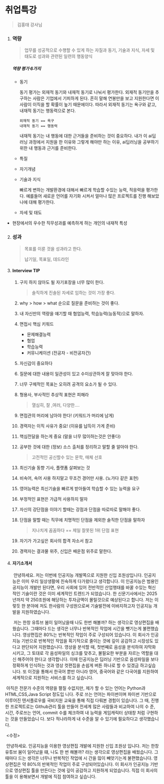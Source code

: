 # 취업특강

> 김홍태 강사님



1. ### 역량

   > 업무를 성공적으로 수행할 수 있게 하는 자질과 동기, 기술과 지식, 자세 및 태도로 성과와 관련된 일련의 행동양식

   ##### 역량 평가 6가지

   - 동기

     동기 평가는 외재적 동기와 내재적 동기로 나눠서 평가한다. 외재적 동기만을 추구하는 사람은 기업에서 기피하게 된다. 흔히 말해 연봉만을 보고 지원한다면 이 사람이 이직을 할 확률이 높기 때문에이다.  따라서 외재적 동기는 욕구와 같고, 내재적 동기는 행동력으로 본다. 

     ```
     외재적 동기 == 욕구 
     내재적 동기 == 행동력
     ```

     내재적 동기는 내 행동에 대한 근거들을 준비하는 것이 중요하다. 내가 이 ai딥러닝 과정에서 지원을 한 이유와 그렇게 해야만 하는 이유, ai딥러닝을 공부하기 위한 내 행동과 근거를 준비한다.

   - 특질

   - 자기개념

   - 기술과 지식

     빠르게 변하는 개발환경에 대해서 빠르게 학습할 수있는 능력, 적응력을 평가한다. 예를들어 새로운 언어를 자기화 시켜서 얼마나 많은 프로젝트를 진행 해보았나에 대해 평가한다. 

   - 자세 및 태도 

     

   

- 현장에서의 우수한 직무성과를 예측하게 하는 개인의 내재적 특성





 2. ### 성과

    > 목표를 이룬 것을 성과라고 한다.
    >
    > 납기일, 목표일, 데드라인

    

3. #### Interview TIP

   1. 구지 하지 않아도 될 자기포장을 너무 많이 한다. 

      > 솔직하게 진솔된 자세로 임하는 것이 가장 좋다.

      

   2. why > how > what 순으로 질문을 준비하는 것이 좋다.

   3. 내 자신만의 역량을 얘기할 때 협업능력, 학습능력(능동적)으로 말하자.

   4. 면접시 핵심 키워드

      - 문제해결능력
      - 협업
      - 학습능력
      - 커뮤니케이션 (전공자 - 비전공자간)

   5. 자신감이 중요하다 

   6. 질문에 대한 내용이 일관성이 있고 수미상관하게 잘 맞아야 한다.

   7. 너무 구체적인 목표는 오히려 공격의 요소가 될 수 있다.

   8. 형용사, 부사적인 추상적 표현은 피해라 

      > 열심히, 잘 ,여러, 다양한....

   9. 면접관의 머리에 남아야 한다! (키워드가 머리에 남게)

   10. 경력자는 이직 사유가 중요! (이유를 납득이 가게 준비)

   11. 핵심전달을 하는게 중요 (말을 너무 많이하는것은 안좋다)

   12. 공부한 것에 대한 (정보)  소스 출처를 정리하고 말할 줄 알아야 한다. 

       >  고전적인 공신할수 있는 문학, 매체 선호

   13. 최신기술 동향 기사, 플랫폼 살펴보는 것

   14. 비속어, 속어 사용 하지말고 무조건 경어만 사용. (노가다 같은 표현)

   15. 영어능력은 최신기술을 빠르게 받아들여 학습할 수 있는 능력을 요구

   16. 부정적인 표현은 가급적 사용하지 말자

   17. 자신의 강단점을 이야기 할때는 강점과 단점을 따로따로 말해야 좋다. 

   18. 단점을 말할 때는 직무에 치명적인 단점을 제외한 솔직한 단점을 말하자

       > 지나치게 꼼꼼하다 == 제일 잘못된 1위 단점 표현

   19. 자기가 가고싶은 회사의 합격 자소서 참고

   20. 경력자는 결과물 위주, 신입은 배운점 위주로 말한다.

       



4. #### 자기소개서

   ​	안녕하세요. 저는 이번에 인공지능 개발쪽으로 지원한 신입 조원상입니다. 인공지능은 이미 우리 일상생활에 친숙하게 다가왔다고 생각합니다. 이 인공지능은 범용인공지능이 개발만 된다면, 우리 사회에 있어 전반적인 산업행태를 바꿀 수있는 혁신적인 기술이란 것은 이미 세계적인 트렌드가 되었습니다. 한 신문기사에서는 2025년까지 약 250조원에 해당하는 투자금액이 몰릴것으로 예상된다고 합니다. 저는 이렇듯 한 분야에 저도 한사람의 구성원으로써 기술발전에 이바지하고자 인공지능 개발을 지원하였습니다. 

   

   ​	저는 한창 유튜브 붐이 일어났을때 나도 한번 해볼까? 하는 생각으로 영상편집을 배웠습니다. 그때마다 드는 생각은 너무나 반복적인 작업에 시간을 뺏기는게 불편했습니다. 영상편집은 80%는 반복적인 작업이 주로 구성되어 있습니다. 이 회사가 인공지능 기반으로 반복적인 작업을 획기적으로 줄이는 것에 깊이 공감하고 시장성도 있다고 판단되어 지원했습니다. 영상을 분석할 때, 첫번째로 음성을 분석하여 자막화 시키고, 그 토대로 각 음성파일의 싱크를 맞추고, 불필요한 부분을 자르는 역할을 대신 해주어야 한다고 생각합니다. 이때 인공지능은 딥러닝 기반으로 음성파일을 보다 정확하게 인식하는 것과 영상 컷편집을 손쉽게 버튼 하나로 할 수 있겠금 하고싶습니다. 또 이것을 통해서 한국어 뿐만 아니라 영어, 중국어와 같은 다국어를 지원하여 세계적으로 지원하는 서비스를 하고 싶습니다. 



​	 	아직은 전문가 수준의 역량을 펼칠 수없지만, 제가 할 수 있는 언어는 Python과 HTML,CSS,Java Script 정도입	니다. 주로 쓰는 언어는 파이썬이며 파이썬 기반으로 이루어진 텐서플로우를 국비지원 교육을 통해 직접 다뤄본 	경험이 있습니다. 그 때, 진행한 프로젝트로는 Github관리 툴을 만들어 전세계 많은 사람들과 비교하여 나의 수	준, 시간,  주로쓰는 언어, commit 수를 체크하여 내 능력을 게임캐릭터 상태창 처럼 구현하는 것을 만들었습니	다. 보다 적나라하게 내 수준을 알 수 있기에 필요하다고 생각했습니다. 



​	<수정>

​		안녕하세요. 인공지능을 이용한 영상편집 개발에 지원한 신입 조원상 입니다. 저는 한창 유튜브 붐이 일어났을 	떄, 나도 한 번 해볼까? 라는 생각으로 영상편집을 배웠습니다. 그때마다 드는 생각은 너무나 반복적인 작업에 시	간을 많이 빼앗기는게 불편했습니다. 영상편집은 약 80%의 반복적인 작업이 주로 구성되어있습니다. 이 회사가 	인공지능 기반으로 영상편집 툴을 만든다는 것에 깊이 공감하고 지원하게 되었습니다.  직접 이 회사의 툴을 이	용해보면서 개발에 직접 참여하고 싶습니다.  